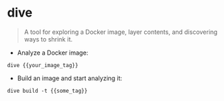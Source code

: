 # dive

> A tool for exploring a Docker image, layer contents, and discovering ways to shrink it.

- Analyze a Docker image:

`dive {{your_image_tag}}`

- Build an image and start analyzing it:

`dive build -t {{some_tag}}`
